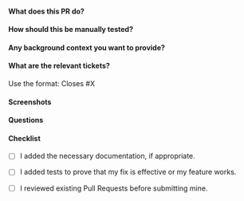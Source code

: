 #### What does this PR do?

#### How should this be manually tested?

#### Any background context you want to provide?

#### What are the relevant tickets?

Use the format: Closes #X

#### Screenshots

#### Questions

#### Checklist

- [ ] I added the necessary documentation, if appropriate.
- [ ] I added tests to prove that my fix is effective or my feature works.
- [ ] I reviewed existing Pull Requests before submitting mine.


